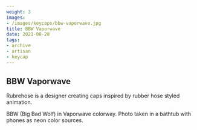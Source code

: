 ```yaml
---
weight: 3
images:
- /images/keycaps/bbw-vaporwave.jpg
title: BBW Vaporwave
date: 2021-08-20
tags:
- archive
- artisan
- keycap
---
```


## BBW Vaporwave

Rubrehose is a designer creating caps inspired by rubber hose styled animation.

BBW (Big Bad Wolf) in Vaporwave colorway. Photo taken in a bathtub with phones as neon color sources.
